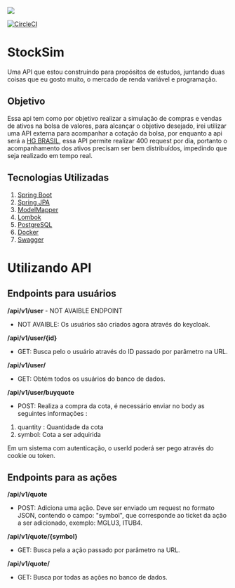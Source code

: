 ![](https://img.shields.io/badge/status-WORK%20IN%20PROGRESS-red)

[![CircleCI](https://circleci.com/gh/LuizFrra/StockSim.svg?style=shield&circle-token=ada2fcfa87f14d394f638a07a21e24477e3d31aa)](https://circleci.com/gh/LuizFrra/StockSim)

# StockSim

Uma API que estou construíndo para propósitos de estudos, juntando duas coisas que eu gosto muito, o mercado de renda variável e programação.

## Objetivo

Essa api tem como por objetivo realizar a simulação de compras e vendas de ativos na bolsa de valores, para alcançar o objetivo desejado, irei utilizar uma API externa para acompanhar a cotação da  bolsa, por enquanto a api será a <a href="https://hgbrasil.com/">HG BRASIL<a/>, essa API permite realizar 400 request por dia, portanto o acompanhamento dos ativos precisam ser bem distribuídos, impedindo que seja realizado em tempo real.
  
## Tecnologias Utilizadas
<ol>
  <li><a href="https://spring.io/projects/spring-boot">Spring Boot</a></li>
  <li><a href="https://spring.io/projects/spring-data-jpa">Spring JPA</a></li>
  <li><a href="http://modelmapper.org/">ModelMapper</a></li>
  <li><a href="https://projectlombok.org/">Lombok</a></li>
  <li><a href="https://www.postgresql.org/">PostgreSQL</a></li>
  <li><a href="https://www.docker.com/">Docker</a></li>
  <li><a href="https://swagger.io/">Swagger</a></li>
</ol>

# Utilizando API

## Endpoints para usuários

__/api/v1/user__  - NOT AVAIBLE ENDPOINT
* NOT AVAIBLE: Os usuários são criados agora através do keycloak.

__/api/v1/user/{id}__  
* GET: Busca pelo o usuário através do ID passado por parâmetro na URL.

__/api/v1/user/__
* GET: Obtém todos os usuários do banco de dados.

__/api/v1/user/buyquote__
* POST: Realiza a compra da cota, é necessário enviar no body as seguintes informações :
<ol>
  <li>quantity : Quantidade da cota</a></li>
  <li>symbol: Cota a ser adquirida</li>
</ol>
Em um sistema com autenticação, o userId poderá ser pego através do cookie ou token.

## Endpoints para as ações

__/api/v1/quote__  
* POST: Adiciona uma ação. Deve ser enviado um request no formato JSON, contendo o campo: "symbol", que corresponde ao ticket da ação a ser adicionado, exemplo: MGLU3, ITUB4.

__/api/v1/quote/{symbol}__  
* GET: Busca pela a ação passado por parâmetro na URL.

__/api/v1/quote/__
* GET: Busca por todas as ações no banco de dados.
